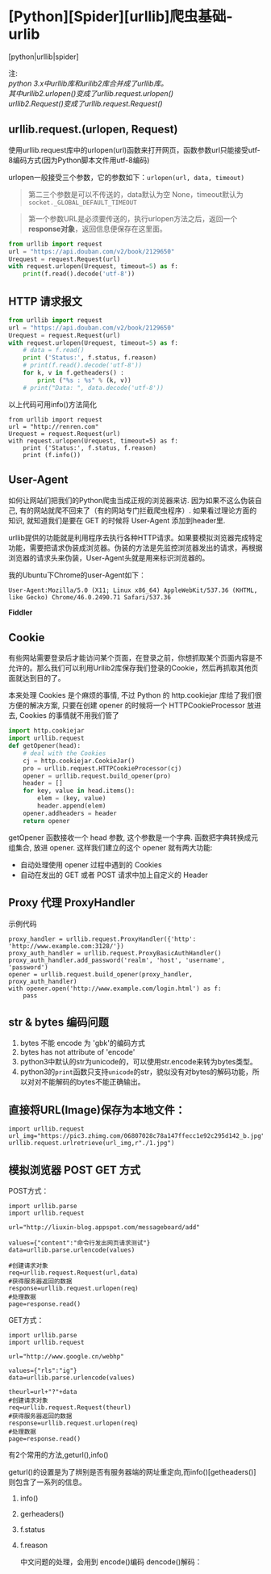 # [Python][Spider][urllib]爬虫基础-urlib
[python|urllib|spider]

注:  
_python 3.x中urllib库和urilib2库合并成了urllib库。  
其中urllib2.urlopen()变成了urllib.request.urlopen()  
urllib2.Request()变成了urllib.request.Request()_

## urllib.request.(urlopen, Request)

使用urllib.request库中的urlopen(url)函数来打开网页，函数参数url只能接受utf-8编码方式(因为Python脚本文件用utf-8编码)

urlopen一般接受三个参数，它的参数如下：`urlopen(url, data, timeout)`
> 第二三个参数是可以不传送的，data默认为空 None，timeout默认为 `socket._GLOBAL_DEFAULT_TIMEOUT`

> 第一个参数URL是必须要传送的，执行urlopen方法之后，返回一个**response对象**，返回信息便保存在这里面。

``` python
from urllib import request
url = "https://api.douban.com/v2/book/2129650"
Urequest = request.Request(url)
with request.urlopen(Urequest, timeout=5) as f:
    print(f.read().decode('utf-8'))
```

## HTTP 请求报文

``` python
from urllib import request
url = "https://api.douban.com/v2/book/2129650"
Urequest = request.Request(url)
with request.urlopen(Urequest, timeout=5) as f:
    # data = f.read()
    print ('Status:', f.status, f.reason)
    # print(f.read().decode('utf-8'))
    for k, v in f.getheaders() :
        print ("%s : %s" % (k, v))
    # print("Data: ", data.decode('utf-8'))
```
以上代码可用info()方法简化
```
from urllib import request
url = "http://renren.com"
Urequest = request.Request(url)
with request.urlopen(Urequest, timeout=5) as f:
    print ('Status:', f.status, f.reason)
    print (f.info())
```

## User-Agent

如何让网站们把我们的Python爬虫当成正规的浏览器来访. 因为如果不这么伪装自己, 有的网站就爬不回来了（有的网站专门拦截爬虫程序）. 如果看过理论方面的知识, 就知道我们是要在 GET 的时候将 User-Agent 添加到header里.

urllib提供的功能就是利用程序去执行各种HTTP请求。如果要模拟浏览器完成特定功能，需要把请求伪装成浏览器。伪装的方法是先监控浏览器发出的请求，再根据浏览器的请求头来伪装，User-Agent头就是用来标识浏览器的。

我的Ubuntu下Chrome的user-Agent如下：
``` 
User-Agent:Mozilla/5.0 (X11; Linux x86_64) AppleWebKit/537.36 (KHTML, like Gecko) Chrome/46.0.2490.71 Safari/537.36
``` 

**Fiddler**

## Cookie 

有些网站需要登录后才能访问某个页面，在登录之前，你想抓取某个页面内容是不允许的。那么我们可以利用Urllib2库保存我们登录的Cookie，然后再抓取其他页面就达到目的了。

本来处理 Cookies 是个麻烦的事情, 不过 Python 的 http.cookiejar 库给了我们很方便的解决方案, 只要在创建 opener 的时候将一个 HTTPCookieProcessor 放进去, Cookies 的事情就不用我们管了

``` python
import http.cookiejar
import urllib.request
def getOpener(head):
    # deal with the Cookies
    cj = http.cookiejar.CookieJar()
    pro = urllib.request.HTTPCookieProcessor(cj)
    opener = urllib.request.build_opener(pro)
    header = []
    for key, value in head.items():
        elem = (key, value)
        header.append(elem)
    opener.addheaders = header
    return opener
```
getOpener 函数接收一个 head 参数, 这个参数是一个字典. 函数把字典转换成元组集合, 放进 opener. 这样我们建立的这个 opener 就有两大功能:
* 自动处理使用 opener 过程中遇到的 Cookies
* 自动在发出的 GET 或者 POST 请求中加上自定义的 Header

## Proxy 代理 ProxyHandler

示例代码
```
proxy_handler = urllib.request.ProxyHandler({'http': 'http://www.example.com:3128/'})
proxy_auth_handler = urllib.request.ProxyBasicAuthHandler()
proxy_auth_handler.add_password('realm', 'host', 'username', 'password')
opener = urllib.request.build_opener(proxy_handler, proxy_auth_handler)
with opener.open('http://www.example.com/login.html') as f:
    pass
```

## str & bytes 编码问题

1. bytes 不能 encode 为 'gbk'的编码方式
2. bytes has not attribute of 'encode' 
3. python3中默认的str为unicode的，可以使用str.encode来转为bytes类型。
4. python3的`print`函数只支持`unicode`的str，貌似没有对bytes的解码功能，所以对对不能解码的bytes不能正确输出。


## 直接将URL(Image)保存为本地文件：

```
import urllib.request  
url_img="https://pic3.zhimg.com/06807028c78a147ffecc1e92c295d142_b.jpg"
urllib.request.urlretrieve(url_img,r"./1.jpg")
```

## 模拟浏览器 POST GET 方式
POST方式：

```
import urllib.parse  
import urllib.request  
 
url="http://liuxin-blog.appspot.com/messageboard/add" 

values={"content":"命令行发出网页请求测试"}  
data=urllib.parse.urlencode(values) 

#创建请求对象  
req=urllib.request.Request(url,data) 
#获得服务器返回的数据  
response=urllib.request.urlopen(req) 
#处理数据  
page=response.read()  
```

GET方式：

```
import urllib.parse  
import urllib.request  

url="http://www.google.cn/webhp" 

values={"rls":"ig"}  
data=urllib.parse.urlencode(values)  

theurl=url+"?"+data 
#创建请求对象  
req=urllib.request.Request(theurl) 
#获得服务器返回的数据  
response=urllib.request.urlopen(req) 
#处理数据  
page=response.read()  
```

有2个常用的方法,geturl(),info()

geturl()的设置是为了辨别是否有服务器端的网址重定向,而info()[getheaders()]则包含了一系列的信息。
1. info()
2. gerheaders()
3. f.status
4. f.reason

   中文问题的处理，会用到 encode()编码 dencode()解码：
